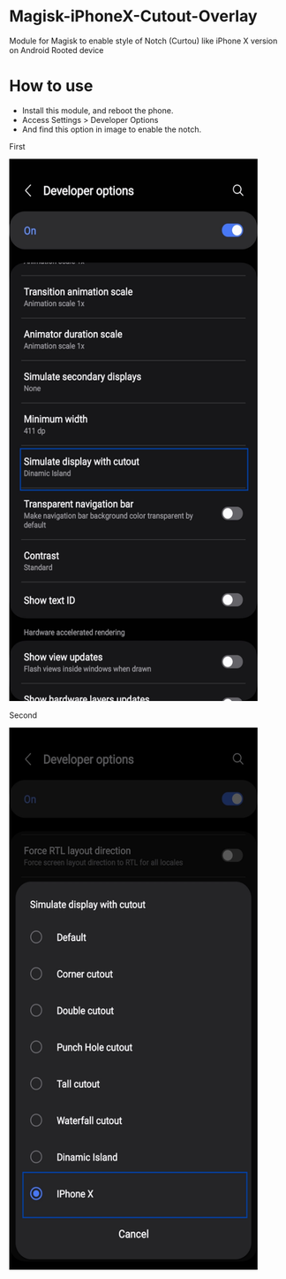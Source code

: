 # Magisk-iPhoneX-Cutout-Overlay
Module for Magisk to enable style of Notch (Curtou) like iPhone X version on Android Rooted device

# How to use
* Install this module, and reboot the phone.
* Access Settings > Developer Options
* And find this option in image to enable the notch.

First

<img src="images/first.jpeg" width="450" height="980"/>

Second

<img src="images/second.jpeg" width="450" height="980"/>

